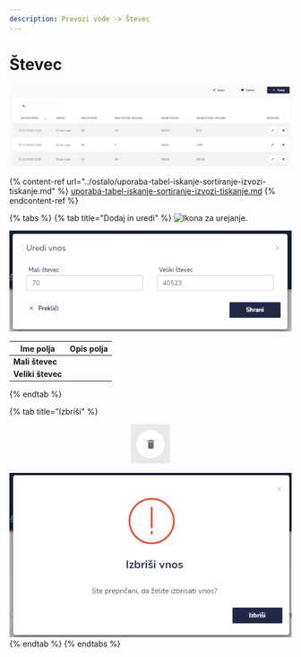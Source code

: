 ```yaml
---
description: Prevozi vode -> Števec
---
```


# Števec

![](../.gitbook/assets/Pregled_prevozov_vode_stevec_pogled.PNG)

{% content-ref url="../ostalo/uporaba-tabel-iskanje-sortiranje-izvozi-tiskanje.md" %}
[uporaba-tabel-iskanje-sortiranje-izvozi-tiskanje.md](../ostalo/uporaba-tabel-iskanje-sortiranje-izvozi-tiskanje.md)
{% endcontent-ref %}

{% tabs %}
{% tab title="Dodaj in uredi" %}
![Ikona za urejanje.](https://gblobscdn.gitbook.com/assets%2F-MX2pnuWceN2b3jR2bIP%2F-MZSaYuH9uWss8YF27oT%2F-MZSbspZeaHuyBcfvLIC%2FKnjiga_ikona_pisalo.png?alt=media\&token=5920b07b-585d-4a8e-88a8-c0059fb39b93)

![](<../.gitbook/assets/Pregled_prevozov_vode_stevec_uredi (1).PNG>)

| Ime polja         | Opis polja |
| ----------------- | ---------- |
| **Mali števec**   |            |
| **Veliki števec** |            |
{% endtab %}

{% tab title="Izbriši" %}
<div align="center"><img src="../.gitbook/assets/Knjiga_ikona_izbris (1).png" alt="Ikona za brisanje."></div>

![](../.gitbook/assets/Pregled_prevozov_vode_stevec_izbrisi.PNG)
{% endtab %}
{% endtabs %}

###
